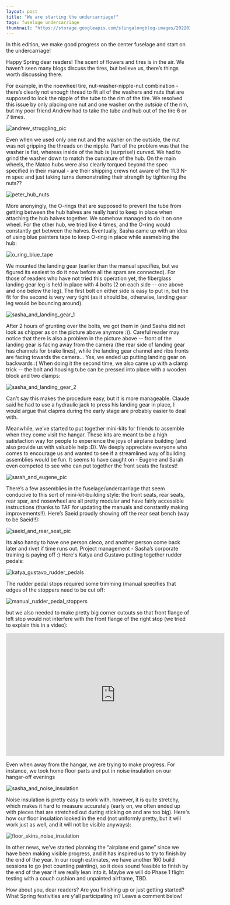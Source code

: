 ```yaml
---
layout: post
title: "We are starting the undercarriage!"
tags: fuselage undercarriage
thumbnail: "https://storage.googleapis.com/slingalongblog-images/20220307_203726_cropped_thumb.jpg"
---
```

In this edition, we make good progress on the center fuselage and start on the undercarriage!

Happy Spring dear readers! The scent of flowers and tires is in the air. We haven’t seen many blogs discuss the tires, but believe us, there’s things worth discussing there.

For example, in the noewheel tire, nut-washer-nipple-nut combination - there’s clearly not enough thread to fit all of the washers and nuts that are supposed to lock the nipple of the tube to the rim of the tire. We resolved this issue by only placing one nut and one washer on the *outside* of the rim, but my poor friend Andrew had to take the tube and hub out of the tire 6 or 7 times.

![andrew_struggling_pic](https://storage.googleapis.com/slingalongblog-images/PXL_20220304_040554163.jpg)

Even when we used only one nut and the washer on the outside, the nut was not gripping the threads on the nipple. Part of the problem was that the washer is flat, whereas inside of the hub is (surprise!) curved. We had to grind the washer down to match the curvature of the hub. 
On the main wheels, the Matco hubs were also clearly torqued beyond the spec specified in their manual - are their shipping crews not aware of the 11.3 N-m spec and just taking turns demonstrating their strength by tightening the nuts?? 

![peter_hub_nuts](https://storage.googleapis.com/slingalongblog-images/20220311_185412.jpg)

More anonyingly, the O-rings that are supposed to prevent the tube from getting between the hub halves are really hard to keep in place when attaching the
hub halves together. We somehow managed to do it on one wheel. For the other hub, we tried like 4 times, and the O-ring would constantly get between the halves. Eventually, Sasha came up with an idea of
using blue painters tape to keep O-ring in place while assmebling the hub:

![o_ring_blue_tape](https://storage.googleapis.com/slingalongblog-images/PXL_20220312_042949517.jpg)

We mounted the landing gear (earlier than the manual specifies, but we figured its easiest to do it now before all the spars are connected). For those of readers who have not tried this operation yet, the fiberglass landing gear leg is held in place with 4 bolts (2 on each side -- one above and one below the leg). The first bolt on either side is easy to put in, but the fit for the second is very very tight (as it should be, otherwise, landing gear leg would be bouncing around).

![sasha_and_landing_gear_1](https://storage.googleapis.com/slingalongblog-images/PXL_20220220_235423270.jpg)

After 2 hours of grunting over the bolts, we got them in (and Sasha did not look as chipper as on the picture above anymore :)).
Careful reader may notice that there is also a problem in the picture above -- front of the landing gear is facing away from the
camera (the rear side of landing gear has channels for brake lines), while the landing gear channel and ribs fronts are facing towards the camera... Yes, we ended up putting landing gear on backwards :(
When doing it the second time, we also came up with a clamp trick -- the bolt and housing tube can be pressed into place with a wooden block and two clamps:

![sasha_and_landing_gear_2](https://storage.googleapis.com/slingalongblog-images/PXL_20220322_032622595.MP.jpg)

Can't say this makes the procedure easy, but it is more manageable. Claude said he had to use a hydraulic jack to press his landing gear in place, I would argue that clapms during the early stage are probably easier to deal with. 

Meanwhile, we’ve started to put together mini-kits for friends to assemble when they come visit the hangar. These kits are meant to be a high satisfaction way for people to experience the joys of airplane building (and also provide us with valuable help :D). We deeply appreciate everyone who comes to encourage us and wanted to see if a streamlined way of building assemblies would be fun. It seems to have caught on - Eugene and Sarah even competed to see who can put together the front seats the fastest!

![sarah_and_eugene_pic](https://storage.googleapis.com/slingalongblog-images/20220307_194947.jpg)

There’s a few assemblies in the fuselage/undercarriage that seem conducive to this sort of mini-kit-building style: the front seats, rear seats, rear spar, and nosewheel are all pretty modular and have fairly accessible instructions (thanks to TAF for updating the manuals and constantly making improvements!!). Here’s Saeid proudly showing off the rear seat bench (way to be Saeid!!):

![saeid_and_rear_seat_pic](https://storage.googleapis.com/slingalongblog-images/PXL_20220304_053150769.MP.jpg)

Its also handy to have one person cleco, and another person come back later and rivet if time runs out. Project management - Sasha’s corporate training is paying off :)
Here's Katya and Gustavo putting together rudder pedals:

![katya_gustavo_rudder_pedals](https://storage.googleapis.com/slingalongblog-images/PXL_20220313_001005478.MP.jpg)

The rudder pedal stops required some trimming (manual specifies that edges of the stoppers need to be cut off:

![manual_rudder_pedal_stoppers](https://storage.googleapis.com/slingalongblog-images/rudder_stops_manual.png)

 but we also needed to make pretty big corner cutouts so that front flange of left stop would not interfere with the front flange of the right stop (we tried to explain this in a video):

 <iframe width="598" height="336" src="https://www.youtube.com/embed/taV89TQ4KkQ" frameborder="0" allow="accelerometer; autoplay; encrypted-media; gyroscope; picture-in-picture" allowfullscreen></iframe>

Even when away from the hangar, we are trying to make progress. For instance, we took home floor parts and put in noise insulation on our hangar-off evenings

![sasha_and_noise_insulation](https://storage.googleapis.com/slingalongblog-images/PXL_20220315_053234624.MP.jpg)

Noise insulation is pretty easy to work with, however, it is quite stretchy, which makes it hard to measure accurately (early on, we often ended up with pieces that are stretched out during sticking on and are too big). Here's how
our floor insulation looked in the end (not uniformly pretty, but it will work just as well, and it will not be visible anyways):

![floor_skins_noise_insulation](https://storage.googleapis.com/slingalongblog-images/PXL_20220315_054220199.jpg)

In other news, we’ve started planning the “airplane end game” since we have been making visible progress, and it has inspired us to try to finish by the end of the year. In our rough estimates, we have another 160 build sessions to go
(not counting painting), so it does sound feasible to finish by the end of the year if we really lean into it. Maybe we will do Phase 1 flight testing with a couch cushion and unpainted airframe, TBD.

How about you, dear readers? Are you finishing up or just getting started? What Spring festivities are y'all participating in? Leave a comment below!
